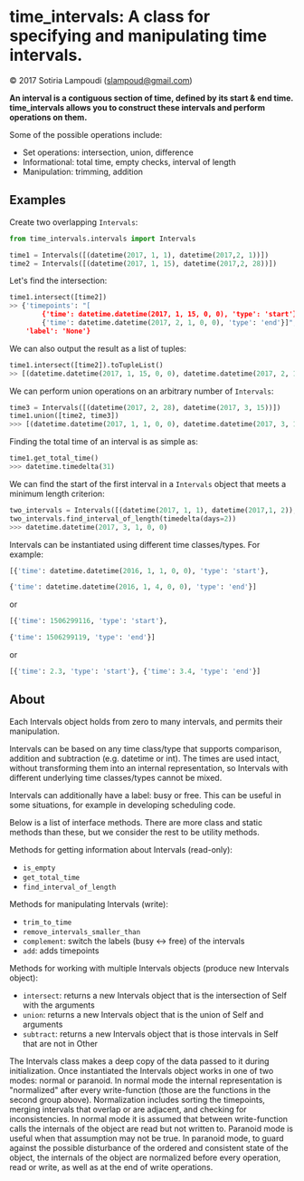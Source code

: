 # time_intervals: A class for specifying and manipulating time intervals.

© 2017 Sotiria Lampoudi (slampoud@gmail.com)

**An interval is a contiguous section of time, defined by its start & end time. time_intervals allows you to construct these intervals and perform operations on them.**

Some of the possible operations include:

*   Set operations: intersection, union, difference
*   Informational: total time, empty checks, interval of length
*   Manipulation: trimming, addition

## Examples

Create two overlapping `Intervals`:

```python
from time_intervals.intervals import Intervals

time1 = Intervals([(datetime(2017, 1, 1), datetime(2017,2, 1))])
time2 = Intervals([(datetime(2017, 1, 15), datetime(2017,2, 28))])
```

Let's find the intersection:

```python
time1.intersect([time2])
>> {'timepoints': "[
        {'time': datetime.datetime(2017, 1, 15, 0, 0), 'type': 'start'},
        {'time': datetime.datetime(2017, 2, 1, 0, 0), 'type': 'end'}]",
    'label': 'None'}
```

We can also output the result as a list of tuples:

```python
time1.intersect([time2]).toTupleList()
>> [(datetime.datetime(2017, 1, 15, 0, 0), datetime.datetime(2017, 2, 1, 0, 0))]
```

We can perform union operations on an arbitrary number of `Intervals`:

```python
time3 = Intervals([(datetime(2017, 2, 28), datetime(2017, 3, 15))])
time1.union([time2, time3])
>>> [(datetime.datetime(2017, 1, 1, 0, 0), datetime.datetime(2017, 3, 15, 0, 0))]
```

Finding the total time of an interval is as simple as:

```python
time1.get_total_time()
>>> datetime.timedelta(31)
```

We can find the start of the first interval in a `Intervals` object that meets a minimum length criterion:

```python
two_intervals = Intervals([(datetime(2017, 1, 1), datetime(2017,1, 2)), (datetime(2017, 3, 1), datetime(2017, 3, 3))])
two_intervals.find_interval_of_length(timedelta(days=2))
>>> datetime.datetime(2017, 3, 1, 0, 0)
```

Intervals can be instantiated using different time classes/types. For example:

```python
[{'time': datetime.datetime(2016, 1, 1, 0, 0), 'type': 'start'},

{'time': datetime.datetime(2016, 1, 4, 0, 0), 'type': 'end'}]
```

or

```python
[{'time': 1506299116, 'type': 'start'},

{'time': 1506299119, 'type': 'end'}]
```
or

```python
[{'time': 2.3, 'type': 'start'}, {'time': 3.4, 'type': 'end'}]
```

## About

Each Intervals object holds from zero to many intervals, and permits their manipulation.

Intervals can be based on any time class/type that supports comparison, addition and subtraction (e.g. datetime or int). The times are used intact, without transforming them into an internal representation, so Intervals with different underlying time classes/types cannot be mixed.

Intervals can additionally have a label: busy or free. This can be useful in some situations, for example in developing scheduling code.

Below is a list of interface methods. There are more class and static methods than these, but we consider the rest to be utility methods.

Methods for getting information about Intervals (read-only):
* `is_empty`
* `get_total_time`
* `find_interval_of_length`

Methods for manipulating Intervals (write):
* `trim_to_time`
* `remove_intervals_smaller_than`
* `complement`: switch the labels (busy <-> free) of the intervals
* `add`: adds timepoints

Methods for working with multiple Intervals objects (produce new Intervals object):
* `intersect`: returns a new Intervals object that is the intersection of Self
with the arguments
* `union`: returns a new Intervals object that is the union of Self and arguments
* `subtract`: returns a new Intervals object that is those intervals in Self that are not in Other

The Intervals class makes a deep copy of the data passed to it during initialization. Once instantiated the Intervals object works in one of two modes: normal or paranoid. In normal mode the internal representation is "normalized" after every write-function (those are the functions in the second group above). Normalization includes sorting the timepoints, merging intervals that overlap or are adjacent, and checking for inconsistencies. In normal mode it is assumed that between write-function calls the internals of the object are read but not written to.
Paranoid mode is useful when that assumption may not be true. In paranoid mode, to guard against the possible disturbance of the ordered and consistent state of the object, the internals of the object are normalized before every operation, read or write, as well as at the end of write operations.
